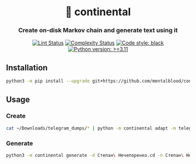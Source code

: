 <h1 align="center">📖 continental</h1>

<h3 align="center">Create on-disk Markov chain and generate text using it</h3>

<p align="center">
<a href="https://github.com/MentalBlood/continental/blob/master/.github/workflows/lint.yml"><img alt="Lint Status" src="https://github.com/MentalBlood/continental/actions/workflows/lint.yml/badge.svg"></a>
<a href="https://github.com/MentalBlood/continental/blob/master/.github/workflows/complexity.yml"><img alt="Complexity Status" src="https://github.com/MentalBlood/continental/actions/workflows/complexity.yml/badge.svg"></a>
<a href="https://github.com/psf/black"><img alt="Code style: black" src="https://img.shields.io/badge/code%20style-black-000000.svg"></a>
<a href="https://www.python.org/"><img alt="Python version: >=3.11" src="https://img.shields.io/badge/Python-3.11%20|%203.12-blue"></a>
</p>

## Installation

```bash
python3 -m pip install --upgrade git+https://github.com/mentalblood/continental
```

## Usage

### Create

```bash
cat ~/Downloads/telegram_dumps/* | python -m continental adapt -m telegram -c '{"users": ["Степан Нечепоренко"]}' | python -m continental create -d Степан\ Нечепоренко.cd -n Степан\ Нечепоренко.cn
```

### Generate

```bash
python3 -m continental generate -d Степан\ Нечепоренко.cd -n Степан\ Нечепоренко.cn -l 1000
```
